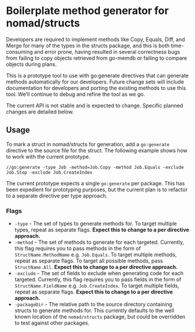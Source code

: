 # Boilerplate method generator for nomad/structs

Developers are required to implement methods like Copy, Equals, Diff,
and Merge for many of the types in the structs package, and this is both
time-consuming and error prone, having resulted in several correctness bugs
from failing to copy objects retrieved from go-memdb or failing to compare
objects during plans.

This is a prototype tool to use with go:generate directives that can generate
methods automatically for our developers. Future change sets will include
documentation for developers and porting the existing  methods to use this tool.
We'll continue to debug and refine the tool as we go.

The current API is not stable and is expected to change. Specific planned changes
are detailed below.

## Usage

To mark a struct in nomad/structs for generation, add a `go:generate` directive
to the source file for the struct. The following example shows how to work with the current
prototype.

`//go:generate -type Job -method=Job.Copy -method Job.Equals -exclude Job.Stop -exclude Job.CreateIndex`

The current prototype expects a single `go:generate` per package. This has been
expedient for prototyping purposes, but the current plan is to refactor to a
separate directive per type approach.

### Flags

- `-type` - The set of types to generate methods for. To target multiple types,
  repeat as separate flags. **Expect this to change to a per directive approach.**
- `-method` - The set of methods to generate for each targeted. Currently, this
  flag requires you to pass methods in the form of `StructName.MethodName` e.g.
  `Job.Equals`. To target multiple methods, repeat as separate flags. To target all
  possible methods, pass `StructName.All`. **Expect this to change to a per directive approach.**
- `-exclude` - The set of fields to exclude when generating code for each targeted. Currently,
  this  flag requires you to pass fields in the form of `StructName.FieldName` e.g.
  `Job.CreateIndex`. To target multiple fields, repeat as separate flags.
  **Expect this to change to a per directive approach.**
- `-packageDir` - The relative path to the source directory containing structs to
  generate methods for. This currently defaults to the well known location of the
  `nomad/structs` package, but could be overridden to test against other packages.
  
